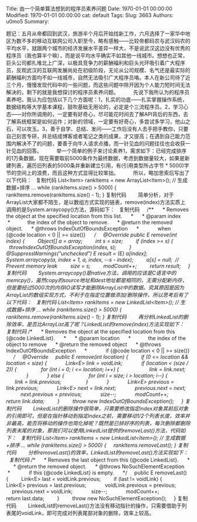 Title: 由一个简单算法想到的程序员素养问题
Date: 1970-01-01 00:00:00
Modified: 1970-01-01 00:00:00
cat: default
Tags: 
Slug: 3663
Authors: u0mo5 
Summary: 

题记：五月从帝都回到武汉，旅游半个月后开始找新工作，六月选择了一家华中地区为数不多的移动互联网公司入职至今，略有感触——比较帝都码农与武汉码农的平均水平，就跟两个城市的经济发展水平差异一样大，不是说武汉这边没有优秀的程序员（我也算半个嘛），而是说平均水平确实不如其他一线城市。想想也正常，巨头公司都扎堆北上广深，以极具竞争力的薪酬福利和巨头光环吸引着广大程序员，反观武汉的互联网发展尚处在初级阶段，无论从公司规模、名气还是最实际的薪酬福利方面均不如一线城市，自然无法吸引广大程序员咯。本人在新公司待了近三个月，慢慢发现代码中的一些问题，而这些问题中除开因为个人能力短时间无法解决的，剩下的就是我想探讨的程序员素养问题。
 
　　先说下我所认为的程序员素养吧，我认为应包括以下几个方面呢：1，扎实的功底——扎实掌握操作系统，数据结构等大学基本课程，鼓吹基础无用论的，必定是个三流程序员。2，学习心态——对你所调用的，一定要有好奇心，尽可能花时间去了解API背后的东西，去了解系统框架是如何运作；对新的领域，一定要有好奇心，多尝试多学习，他山之石，可以攻玉。3，善于自学、总结、发问——工作后没有人去手把手教你，只要自己刻苦专研，并总结成博客或者笔记之类的成果，才又提高；在遇到自己能力范围内解决不了的问题，要善于向牛人请求点播，而一针见血的问题往往也会收获一针见血的回答。
 
　　举一个简单的例子来讨论素养1，需求如下：已经完成排序的1万条数据，现在需要取前5000条作为最终数据，考虑到数据量较大，如果是新建列表，遍历旧列表的5000条并重新建立引用，有(引用类型所占字节 * 5000)字节的空间上的浪费，而且这种方式显得比较笨拙。
 
　　所以，略加思索后写出了以下代码：
 
复制代码
List&lt;Item&gt; rankItems = new ArrayList&lt;Item&gt;();
// 生成数据+排序
...
while (rankItems.size() &gt; 5000) {
    rankItems.remove(rankItems.size() - 1);
}
复制代码
　　简单分析，对于ArrayList大家都不陌生，是以数组方式实现的链表，remove(index)方法实质上调用的是System.arraycopy()方法，源码如下：
 
复制代码
    /**
     * Removes the object at the specified location from this list.
     *
     * @param index
     *            the index of the object to remove.
     * @return the removed object.
     * @throws IndexOutOfBoundsException
     *             when {@code location &lt; 0 || &gt;= size()}
     */
    @Override public E remove(int index) {
        Object[] a = array;
        int s = size;
        if (index &gt;= s) {
            throwIndexOutOfBoundsException(index, s);
        }
        @SuppressWarnings("unchecked") E result = (E) a[index];
        System.arraycopy(a, index + 1, a, index, --s - index);
        a[s] = null;  // Prevent memory leak
        size = s;
        modCount++;
        return result;
    }
复制代码
　　System.arraycopy()是native方法，调用的应该是C语言中的memcpy()，虽然copy的source地址和dest地址都是相同的，无需分配新内存，但是要经过5000次的内存IO读写才能删除ArrayList中的数据。究其原因是因为ArrayList的数组实现方式，不利于在指定位置做添加/删除操作，所以思考后有了以下代码：
 
复制代码
List&lt;Item&gt; rankItems = new LinkedList&lt;Item&gt;();
// 生成数据+排序
...
while (rankItems.size() &gt; 5000) {
    rankItems.remove(rankItems.size() - 1);
}
复制代码
　　再分析LinkedList的删除效率，是否比ArrayList高了呢？LinkedList的remove(index)方法实现如下：
 
复制代码
/**
     * Removes the object at the specified location from this {@code LinkedList}.
     *
     * @param location
     *            the index of the object to remove
     * @return the removed object
     * @throws IndexOutOfBoundsException
     *             if {@code location &lt; 0 || &gt;= size()}
     */
    @Override
    public E remove(int location) {
        if (0 &lt;= location &amp;&amp; location &lt; size) {
            Link&lt;E&gt; link = voidLink;
            if (location &lt; (size / 2)) {
                for (int i = 0; i &lt;= location; i++) {
                    link = link.next;
                }
            } else {
                for (int i = size; i &gt; location; i--) {
                    link = link.previous;
                }
            }
            Link&lt;E&gt; previous = link.previous;
            Link&lt;E&gt; next = link.next;
            previous.next = next;
            next.previous = previous;
            size--;
            modCount++;
            return link.data;
        }
        throw new IndexOutOfBoundsException();
    }
复制代码
　　LinkedList的删除操作很简单，只需要修改指定index对象其前后对象的引用即可，但是在指针移动到指定index之前，需要移动1/2个列表长度，效率并非最高，能否将移动的操作也简化掉呢？既然是已排好序的列表，每次删除都删除列表末尾的对象，那我们可以使用LinkedList提供的removeLast()方法，代码如下：
 
复制代码
List&lt;Item&gt; rankItems = new LinkedList&lt;Item&gt;();
// 生成数据+排序
...
while (rankItems.size() &gt; 5000) {
    rankItems.removeLast();
}
复制代码
　　分析removeLast()的效率，LinkedList的removeLast()方法实现如下：
 
复制代码
/**
     * Removes the last object from this {@code LinkedList}.
     *
     * @return the removed object.
     * @throws NoSuchElementException
     *             if this {@code LinkedList} is empty.
     */
    public E removeLast() {
        Link&lt;E&gt; last = voidLink.previous;
        if (last != voidLink) {
            Link&lt;E&gt; previous = last.previous;
            voidLink.previous = previous;
            previous.next = voidLink;
            size--;
            modCount++;
            return last.data;
        }
        throw new NoSuchElementException();
    }
复制代码
　　LinkedList的removeLast()方法没有移动指针的操作，只需要借助于列表尾的voidLink，即可完成对列表尾部对象的删除，效率上较高。

